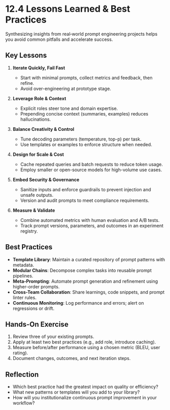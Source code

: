 # 12.4 Lessons Learned & Best Practices

Synthesizing insights from real‐world prompt engineering projects helps you avoid common pitfalls and accelerate success.

## Key Lessons

1. **Iterate Quickly, Fail Fast**  
   - Start with minimal prompts, collect metrics and feedback, then refine.  
   - Avoid over-engineering at prototype stage.

2. **Leverage Role & Context**  
   - Explicit roles steer tone and domain expertise.  
   - Prepending concise context (summaries, examples) reduces hallucinations.

3. **Balance Creativity & Control**  
   - Tune decoding parameters (temperature, top-p) per task.  
   - Use templates or examples to enforce structure when needed.

4. **Design for Scale & Cost**  
   - Cache repeated queries and batch requests to reduce token usage.  
   - Employ smaller or open-source models for high-volume use cases.

5. **Embed Security & Governance**  
   - Sanitize inputs and enforce guardrails to prevent injection and unsafe outputs.  
   - Version and audit prompts to meet compliance requirements.

6. **Measure & Validate**  
   - Combine automated metrics with human evaluation and A/B tests.  
   - Track prompt versions, parameters, and outcomes in an experiment registry.

## Best Practices

- **Template Library**: Maintain a curated repository of prompt patterns with metadata.  
- **Modular Chains**: Decompose complex tasks into reusable prompt pipelines.  
- **Meta-Prompting**: Automate prompt generation and refinement using higher-order prompts.  
- **Cross-Team Collaboration**: Share learnings, code snippets, and prompt linter rules.  
- **Continuous Monitoring**: Log performance and errors; alert on regressions or drift.

## Hands-On Exercise

1. Review three of your existing prompts.  
2. Apply at least two best practices (e.g., add role, introduce caching).  
3. Measure before/after performance using a chosen metric (BLEU, user rating).  
4. Document changes, outcomes, and next iteration steps.

## Reflection

- Which best practice had the greatest impact on quality or efficiency?  
- What new patterns or templates will you add to your library?  
- How will you institutionalize continuous prompt improvement in your workflow?

